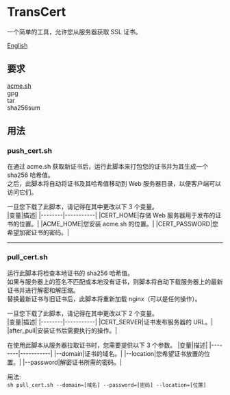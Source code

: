 # TransCert
一个简单的工具，允许您从服务器获取 SSL 证书。 

[English](https://github.com/Keviince/TransCert/blob/main/README.md)

## 要求
[acme.sh](https://github.com/acmesh-official/acme.sh)  
gpg  
tar  
sha256sum  

## 用法
### push_cert.sh
在通过 acme.sh 获取新证书后，运行此脚本来打包您的证书并为其生成一个 sha256 哈希值。  
之后，此脚本将自动将证书及其哈希值移动到 Web 服务器目录，以便客户端可以访问它们。  

一旦您下载了此脚本，请记得在其中更改以下 3 个变量。  
|变量|描述|
|--------|-----------|
|CERT_HOME|存储 Web 服务器用于发布的证书的位置。|
|ACME_HOME|您安装 acme.sh 的位置。|
|CERT_PASSWORD|您希望加密证书的密码。|

___

### pull_cert.sh
运行此脚本将检查本地证书的 sha256 哈希值。  
如果与服务器上的签名不匹配或本地没有证书，则脚本将自动下载服务器上的最新证书并进行解密和解压缩。  
替换最新证书与旧证书后，此脚本将重新加载 nginx（可以是任何操作）。  

一旦您下载了此脚本，请记得在其中更改以下 2 个变量。  
|变量|描述|
|--------|-----------|
|CERT_SERVER|证书发布服务器的 URL。|
|after_pull|安装证书后需要执行的操作。|  

在使用此脚本从服务器拉取证书时，您需要提供以下 3 个参数。
|变量|描述|
|--------|-----------|
|--domain|证书的域名。|
|--location|您希望证书放置的位置。|
|--password|解密证书所需的密码。|  

用法:  
`
sh pull_cert.sh --domain=[域名] --password=[密码] --location=[位置]
`
